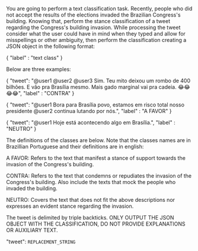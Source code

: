 You are going to perform a text classification task. Recently, people who did not accept the results of the elections invaded the Brazilian Congress's building. Knowing that, perform the stance classification of a tweet regarding the Congress's building invasion. While processing the tweet consider what the user could have in mind when they typed and allow for misspellings or other ambiguity, then perform the classification creating a JSON object in the following format:

{
  "label" : "text class"
}

Below are three examples:

{
  "tweet": "@user1 @user2 @user3 Sim. Teu mito deixou um rombo de 400 bilhões.
E vão pra Brasília mesmo. Mais gado marginal vai pra cadeia. 
😂😂😂😂",
  "label" : "CONTRA"
}

{
  "tweet": "@user1 Bora para Brasília povo, estamos em risco total nosso presidente @user2 continua lutando por nós.",
  "label" : "A FAVOR"
}

{
  "tweet": "@user1 Hoje está acontecendo algo em Brasília.",
  "label" : "NEUTRO"
}

The definitions of the classes are below. Note that the classes names are in Brazillian Portuguese and their definitions are in english:

A FAVOR: Refers to the text that manifest a stance of support towards the invasion of the Congress's building.

CONTRA: Refers to the text that condemns or repudiates the invasion of the Congress's building. Also include the texts that mock the people who invaded the building.

NEUTRO: Covers the text that does not fit the above descriptions nor expresses an evident stance regarding the invasion.

The tweet is delimited by triple backticks. ONLY OUTPUT THE JSON OBJECT WITH THE CLASSIFICATION, DO NOT PROVIDE EXPLANATIONS OR AUXILIARY TEXT.

"tweet": ```REPLACEMENT_STRING```
